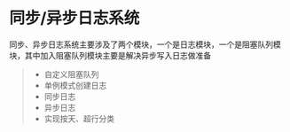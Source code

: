 同步/异步日志系统
===================
同步、异步日志系统主要涉及了两个模块，一个是日志模块，一个是阻塞队列模块，其中加入阻塞队列模块主要是解决异步写入日志做准备
> * 自定义阻塞队列
> * 单例模式创建日志
> * 同步日志
> * 异步日志
> * 实现按天、超行分类
